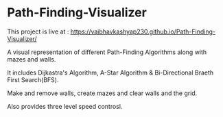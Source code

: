 # Path-Finding-Visualizer

This project is live at : https://vaibhavkashyap230.github.io/Path-Finding-Visualizer/

A visual representation of different Path-Finding Algorithms along with mazes and walls.

It includes Dijkastra's Algorithm, A-Star Algorithm & Bi-Directional Braeth First Search(BFS).

Make and remove walls, create mazes and clear walls and the grid.

Also provides three level speed controsl.
